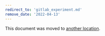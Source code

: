 ```yaml
---
redirect_to: 'gitlab_experiment.md'
remove_date: '2022-04-13'
---
```


This document was moved to [another location](gitlab_experiment.md).

<!-- This redirect file can be deleted after <2022-04-13>. -->
<!-- Before deletion, see: https://docs.gitlab.com/ee/development/documentation/#move-or-rename-a-page -->
